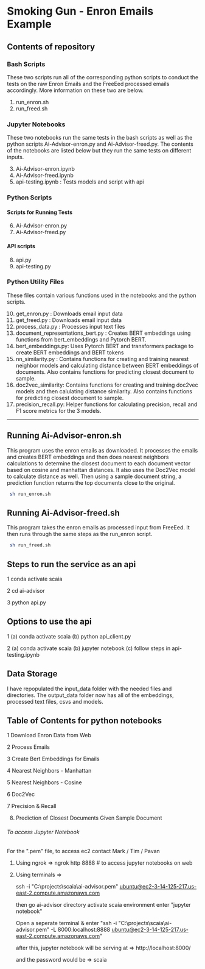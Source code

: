 # Smoking Gun - Enron Emails Example

## Contents of repository

### Bash Scripts 

These two scripts run all of the corresponding python scripts to conduct the tests on the raw Enron Emails and the FreeEed processed emails accordingly. More information on these two are below.

1. run_enron.sh
2. run_freed.sh

### Jupyter Notebooks

These two notebooks run the same tests in the bash scripts as well as the python scripts Ai-Advisor-enron.py and Ai-Advisor-freed.py. The contents of the notebooks are listed below but they run the same tests on different inputs.

3. Ai-Advisor-enron.ipynb
4. Ai-Advisor-freed.ipynb
5. api-testing.ipynb : Tests models and script with api


### Python Scripts

#### Scripts for Running Tests

6. Ai-Advisor-enron.py
7. Ai-Advisor-freed.py

#### API scripts 

8. api.py
9. api-testing.py

### Python Utility Files

These files contain various functions used in the notebooks and the python scripts. 

10. get_enron.py : Downloads email input data
11. get_freed.py : Downloads email input data
12. process_data.py : Processes input text files 
11. document_representations_bert.py : Creates BERT embeddings using functions from bert_embeddings and Pytorch BERT.
12. bert_embeddings.py: Uses Pytorch BERT and transformers package to create BERT embeddings and BERT tokens
13. nn_similarity.py : Contains functions for creating and training nearest neighbor models and calculating distance between BERT embeddings of documents. Also contains functions for predicting closest document to sample.
14. doc2vec_similarity: Contains functions for creating and training doc2vec models and then calulating distance similarity. Also contains functions for predicting closest document to sample.
15. precision_recall.py: Helper functions for calculating precision, recall and F1 score metrics for the 3 models.

---

## Running Ai-Advisor-enron.sh
This program uses the enron emails as downloaded. It processes the emails and creates BERT embeddings and then does nearest neighbors calculations to determine the closest document to each document vector based on cosine and manhattan distances. It also uses the Doc2Vec model to calculate distance as well. Then using a sample document string, a prediction function returns the top documents close to the original.

```bash
 sh run_enron.sh
```

## Running Ai-Advisor-freed.sh
This program takes the enron emails as processed input from FreeEed. It then runs through the same steps as the run_enron script.

```bash
 sh run_freed.sh
```


## Steps to run the service as an api
1  conda activate scaia

2  cd ai-advisor

3  python api.py

## Options to use the api 

1  (a) conda activate scaia (b) python api_client.py

2  (a) conda activate scaia (b) jupyter notebook (c) follow steps in api-testing.ipynb 

## Data Storage

I have repopulated the input_data folder with the needed files and directories. The output_data folder now has all of the embeddings, processed text files, csvs and models.

## Table of Contents for python notebooks

1  Download Enron Data from Web

2  Process Emails

3  Create Bert Embeddings for Emails

4  Nearest Neighbors - Manhattan

5  Nearest Neighbors - Cosine

6  Doc2Vec

7  Precision & Recall

8. Prediction of Closest Documents Given Sample Document


###### To access Jupyter Notebook
For the ".pem" file, to access ec2 contact Mark / Tim / Pavan

1. Using ngrok => ngrok http 8888 # to access jupyter notebooks on web

2. Using terminals => 

    ssh -i "C:\projects\scaia\ai-advisor.pem" ubuntu@ec2-3-14-125-217.us-east-2.compute.amazonaws.com
    
    then go ai-advisor directory
    activate scaia environment
    enter "jupyter notebook"
    
    Open a seperate terminal & enter "ssh -i "C:\projects\scaia\ai-advisor.pem" -L 8000:localhost:8888 ubuntu@ec2-3-14-125-217.us-east-2.compute.amazonaws.com"
    
    after this, jupyter notebook will be serving at => http://localhost:8000/

    and the password would be => scaia


